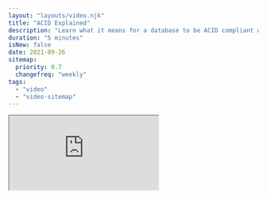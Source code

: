 ```yaml
---
layout: "layouts/video.njk"
title: "ACID Explained"
description: "Learn what it means for a database to be ACID compliant with examples."
duration: "5 minutes"
isNew: false
date: 2021-09-26
sitemap:
  priority: 0.7
  changefreq: "weekly"
tags:
  - "video"
  - "video-sitemap"
---
```


<iframe class="w-full aspect-video mb-5" src="https://www.youtube.com/embed/yaQ5YMWkxq4" title="Acid Explained with Examples" />
